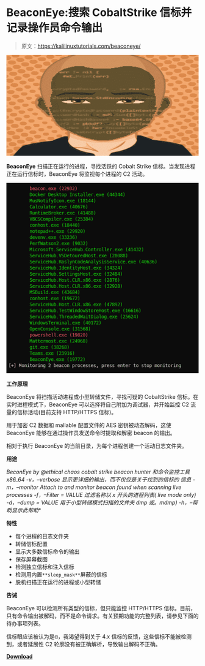 # BeaconEye:搜索 CobaltStrike 信标并记录操作员命令输出

> 原文：<https://kalilinuxtutorials.com/beaconeye/>

[![](img/53436224e362be5e8b45b87f8a033aa9.png)](https://1.bp.blogspot.com/-ogMGA2KGJas/YS-2h1Q5oiI/AAAAAAAAKnc/nzTADsXOz043R7pKqKt5LJv5VIbrEMMfQCLcBGAsYHQ/s728/3064210%2B%25281%2529.png)

**BeaconEye** 扫描正在运行的进程，寻找活跃的 Cobalt Strike 信标。当发现进程正在运行信标时，BeaconEye 将监视每个进程的 C2 活动。

![](img/61040e073a1d2bf70aedc952ddb38bac.png)

**工作原理**

BeaconEye 将扫描活动进程或小型转储文件，寻找可疑的 CobaltStrike 信标。在实时进程模式下，BeaconEye 可以选择将自己附加为调试器，并开始监控 C2 流量的信标活动(目前支持 HTTP/HTTPS 信标)。

用于加密 C2 数据和 mallable 配置文件的 AES 密钥被动态解码，这使 BeaconEye 能够在通过操作员发送命令时提取和解密 beacon 的输出。

相对于执行 BeaconEye 的当前目录，为每个进程创建一个活动日志文件夹。

**用途**

**BeconEye by @*ethical chaos*
cobalt strike beacon hunter 和命令监控工具 x86_64
-v，–verbose 显示更详细的输出，而不仅仅是关于找到的信标的
信息
-m，–monitor Attach to and monitor beacon found when scanning
live processes
-f，–Filter = VALUE 过滤名称以 x 开头的进程列表(
live mode only)
-d，–dump = VALUE 用于小型转储模式扫描的文件夹
dmp 或*。mdmp)
-h，–帮助显示此帮助**

**特性**

*   每个进程的日志文件夹
*   转储信标配置
*   显示大多数信标命令的输出
*   保存屏幕截图
*   检测独立信标和注入信标
*   检测用内置`**sleep_mask**`屏蔽的信标
*   脱机扫描正在运行的进程或小型转储

**告诫**

BeaconEye 可以检测所有类型的信标，但只能监控 HTTP/HTTPS 信标。目前，只有命令输出被解码，而不是命令请求。有关预期功能的完整列表，请参见下面的待办事项列表。

信标眼应该被认为是α，我渴望得到关于 4.x 信标的反馈，这些信标不能被检测到，或者延展性 C2 轮廓没有被正确解析，导致输出解码不正确。

[**Download**](https://github.com/CCob/BeaconEye)